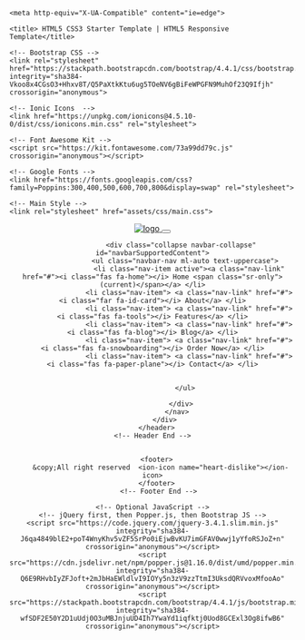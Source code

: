 <!--/*
     _ +-------------------------------------------+ _
    /o)|     Project    ::   HTML5 Starter         |(o\
   / / |     Author     ::   ImAmUdDiN             | \ \
  ( (_ |  _  Author URL ::   about.me/imamcu07  _  | _) )
 ((\ \)+-/o)-----------------------------------(o\-+(/ /))
 (\\\ \_/ /                                     \ \_/ ///)
  \      /                 __                    \      /
   \____/                 |  |                    \____/
   |    | +++++++++++++++++++++++++++++++++++++++ |    |
********************************************************/-->

<!doctype html>
<html lang="en">
  <head>
    <!-- Required meta tags -->
    <meta charset="utf-8">
    <meta name="viewport" content="width=device-width, initial-scale=1, shrink-to-fit=no">

    <meta http-equiv="X-UA-Compatible" content="ie=edge">

    <title> HTML5 CSS3 Starter Template | HTML5 Responsive Template</title>

    <!-- Bootstrap CSS -->
    <link rel="stylesheet" href="https://stackpath.bootstrapcdn.com/bootstrap/4.4.1/css/bootstrap.min.css" integrity="sha384-Vkoo8x4CGsO3+Hhxv8T/Q5PaXtkKtu6ug5TOeNV6gBiFeWPGFN9MuhOf23Q9Ifjh" crossorigin="anonymous">
    
    <!-- Ionic Icons  -->
    <link href="https://unpkg.com/ionicons@4.5.10-0/dist/css/ionicons.min.css" rel="stylesheet">

    <!-- Font Awesome Kit -->
    <script src="https://kit.fontawesome.com/73a99dd79c.js" crossorigin="anonymous"></script>

    <!-- Google Fonts -->
    <link href="https://fonts.googleapis.com/css?family=Poppins:300,400,500,600,700,800&display=swap" rel="stylesheet">

    <!-- Main Style -->
    <link rel="stylesheet" href="assets/css/main.css">

  </head>
  <body>
    <!-- Header Start -->
        <header>
            <!-- Header Start 
    ---------------------------------------------------------->
        <header>
          <div class="container">
              <nav class="navbar navbar-expand-lg navbar-dark bg-primary">
                  <a class="navbar-brand" href="#">
                    <img src="assets/imgs/logo.png" class="img-fluid" alt="logo">
                  </a>
                  <button class="navbar-toggler" type="button" data-toggle="collapse" data-target="#navbarSupportedContent" aria-controls="navbarSupportedContent" aria-expanded="false" aria-label="Toggle navigation">
                    <span class="navbar-toggler-icon"></span>
                  </button>
                
                  <div class="collapse navbar-collapse" id="navbarSupportedContent">
                    <ul class="navbar-nav ml-auto text-uppercase">
                      <li class="nav-item active"><a class="nav-link" href="#"><i class="fas fa-home"></i> Home <span class="sr-only">(current)</span></a> </li>
                      <li class="nav-item"> <a class="nav-link" href="#"> <i class="far fa-id-card"></i> About</a> </li>
                      <li class="nav-item"> <a class="nav-link" href="#"><i class="fas fa-tools"></i> Features</a> </li>
                      <li class="nav-item"> <a class="nav-link" href="#"><i class="fas fa-blog"></i> Blog</a> </li>
                      <li class="nav-item"> <a class="nav-link" href="#"><i class="fas fa-snowboarding"></i> Order Now</a> </li>
                      <li class="nav-item"> <a class="nav-link" href="#"><i class="fas fa-paper-plane"></i> Contact</a> </li>
                      
                     
                    </ul>
                    
                  </div>
                </nav>
          </div>
      </header>
    <!-- Header End -->
    
  
      <footer>
        &copy;All right reserved  <ion-icon name="heart-dislike"></ion-icon>
      </footer>
       <!-- Footer End -->

    <!-- Optional JavaScript -->
    <!-- jQuery first, then Popper.js, then Bootstrap JS -->
    <script src="https://code.jquery.com/jquery-3.4.1.slim.min.js" integrity="sha384-J6qa4849blE2+poT4WnyKhv5vZF5SrPo0iEjwBvKU7imGFAV0wwj1yYfoRSJoZ+n" crossorigin="anonymous"></script>
    <script src="https://cdn.jsdelivr.net/npm/popper.js@1.16.0/dist/umd/popper.min.js" integrity="sha384-Q6E9RHvbIyZFJoft+2mJbHaEWldlvI9IOYy5n3zV9zzTtmI3UksdQRVvoxMfooAo" crossorigin="anonymous"></script>
    <script src="https://stackpath.bootstrapcdn.com/bootstrap/4.4.1/js/bootstrap.min.js" integrity="sha384-wfSDF2E50Y2D1uUdj0O3uMBJnjuUD4Ih7YwaYd1iqfktj0Uod8GCExl3Og8ifwB6" crossorigin="anonymous"></script>
 <!-- Ionic Icons Script -->  
 <script src="https://unpkg.com/ionicons@4.5.10-0/dist/ionicons.js"></script>
 
 <!-- custom js -->
 <script src="assets/js/custom.js"></script>

</body>
</html>
